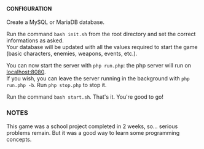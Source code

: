 #### CONFIGURATION

Create a MySQL or MariaDB database.

Run the command ``bash init.sh`` from the root directory and set the correct informations as asked.\
Your database will be updated with all the values required to start the game (basic characters, enemies, weapons, events, etc.).

You can now start the server with ``php run.php``: the php server will run on [localhost:8080](http://localhost:8080).\
If you wish, you can leave the server running in the background with ``php run.php -b``. Run ``php stop.php`` to stop it.

Run the command ```bash start.sh```. That's it. You're good to go!

### NOTES

This game was a school project completed in 2 weeks, so... serious problems remain. But it was a good way to learn some programming concepts.
